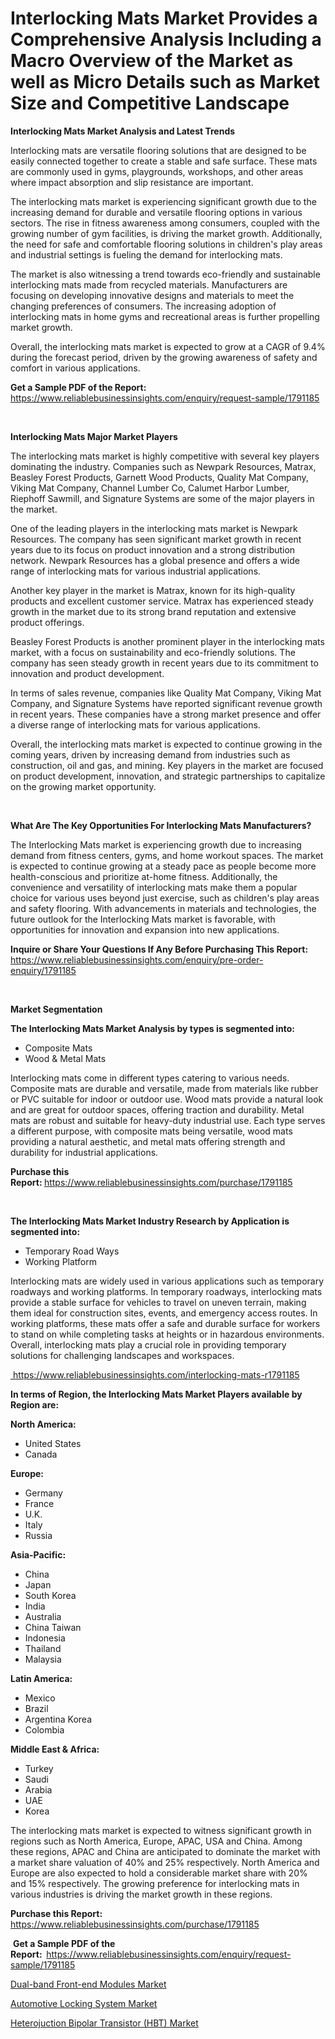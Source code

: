 <p><h1>Interlocking Mats Market Provides a Comprehensive Analysis Including a Macro Overview of the Market as well as Micro Details such as Market Size and Competitive Landscape</h1></p><p><strong>Interlocking Mats Market Analysis and Latest Trends</strong></p>
<p><p>Interlocking mats are versatile flooring solutions that are designed to be easily connected together to create a stable and safe surface. These mats are commonly used in gyms, playgrounds, workshops, and other areas where impact absorption and slip resistance are important.</p><p>The interlocking mats market is experiencing significant growth due to the increasing demand for durable and versatile flooring options in various sectors. The rise in fitness awareness among consumers, coupled with the growing number of gym facilities, is driving the market growth. Additionally, the need for safe and comfortable flooring solutions in children's play areas and industrial settings is fueling the demand for interlocking mats.</p><p>The market is also witnessing a trend towards eco-friendly and sustainable interlocking mats made from recycled materials. Manufacturers are focusing on developing innovative designs and materials to meet the changing preferences of consumers. The increasing adoption of interlocking mats in home gyms and recreational areas is further propelling market growth.</p><p>Overall, the interlocking mats market is expected to grow at a CAGR of 9.4% during the forecast period, driven by the growing awareness of safety and comfort in various applications.</p></p>
<p><strong>Get a Sample PDF of the Report:&nbsp;</strong> <a href="https://www.reliablebusinessinsights.com/enquiry/request-sample/1791185">https://www.reliablebusinessinsights.com/enquiry/request-sample/1791185</a></p>
<p>&nbsp;</p>
<p><strong>Interlocking Mats Major Market Players</strong></p>
<p><p>The interlocking mats market is highly competitive with several key players dominating the industry. Companies such as Newpark Resources, Matrax, Beasley Forest Products, Garnett Wood Products, Quality Mat Company, Viking Mat Company, Channel Lumber Co, Calumet Harbor Lumber, Riephoff Sawmill, and Signature Systems are some of the major players in the market.</p><p>One of the leading players in the interlocking mats market is Newpark Resources. The company has seen significant market growth in recent years due to its focus on product innovation and a strong distribution network. Newpark Resources has a global presence and offers a wide range of interlocking mats for various industrial applications.</p><p>Another key player in the market is Matrax, known for its high-quality products and excellent customer service. Matrax has experienced steady growth in the market due to its strong brand reputation and extensive product offerings.</p><p>Beasley Forest Products is another prominent player in the interlocking mats market, with a focus on sustainability and eco-friendly solutions. The company has seen steady growth in recent years due to its commitment to innovation and product development.</p><p>In terms of sales revenue, companies like Quality Mat Company, Viking Mat Company, and Signature Systems have reported significant revenue growth in recent years. These companies have a strong market presence and offer a diverse range of interlocking mats for various applications.</p><p>Overall, the interlocking mats market is expected to continue growing in the coming years, driven by increasing demand from industries such as construction, oil and gas, and mining. Key players in the market are focused on product development, innovation, and strategic partnerships to capitalize on the growing market opportunity.</p></p>
<p>&nbsp;</p>
<p><strong>What Are The Key Opportunities For Interlocking Mats Manufacturers?</strong></p>
<p><p>The Interlocking Mats market is experiencing growth due to increasing demand from fitness centers, gyms, and home workout spaces. The market is expected to continue growing at a steady pace as people become more health-conscious and prioritize at-home fitness. Additionally, the convenience and versatility of interlocking mats make them a popular choice for various uses beyond just exercise, such as children's play areas and safety flooring. With advancements in materials and technologies, the future outlook for the Interlocking Mats market is favorable, with opportunities for innovation and expansion into new applications.</p></p>
<p><strong>Inquire or Share Your Questions If Any Before Purchasing This Report:</strong> <a href="https://www.reliablebusinessinsights.com/enquiry/pre-order-enquiry/1791185">https://www.reliablebusinessinsights.com/enquiry/pre-order-enquiry/1791185</a></p>
<p>&nbsp;</p>
<p><strong>Market Segmentation</strong></p>
<p><strong>The Interlocking Mats Market Analysis by types is segmented into:</strong></p>
<p><ul><li>Composite Mats</li><li>Wood & Metal Mats</li></ul></p>
<p><p>Interlocking mats come in different types catering to various needs. Composite mats are durable and versatile, made from materials like rubber or PVC suitable for indoor or outdoor use. Wood mats provide a natural look and are great for outdoor spaces, offering traction and durability. Metal mats are robust and suitable for heavy-duty industrial use. Each type serves a different purpose, with composite mats being versatile, wood mats providing a natural aesthetic, and metal mats offering strength and durability for industrial applications.</p></p>
<p><strong>Purchase this Report:&nbsp;</strong><a href="https://www.reliablebusinessinsights.com/purchase/1791185">https://www.reliablebusinessinsights.com/purchase/1791185</a></p>
<p>&nbsp;</p>
<p><strong>The Interlocking Mats Market Industry Research by Application is segmented into:</strong></p>
<p><ul><li>Temporary Road Ways</li><li>Working Platform</li></ul></p>
<p><p>Interlocking mats are widely used in various applications such as temporary roadways and working platforms. In temporary roadways, interlocking mats provide a stable surface for vehicles to travel on uneven terrain, making them ideal for construction sites, events, and emergency access routes. In working platforms, these mats offer a safe and durable surface for workers to stand on while completing tasks at heights or in hazardous environments. Overall, interlocking mats play a crucial role in providing temporary solutions for challenging landscapes and workspaces.</p></p>
<p><a href="https://www.reliablebusinessinsights.com/interlocking-mats-r1791185">&nbsp;https://www.reliablebusinessinsights.com/interlocking-mats-r1791185</a></p>
<p><strong>In terms of Region, the Interlocking Mats Market Players available by Region are:</strong></p>
<p>
    <p> <strong> North America: </strong>
        <ul>
            <li>United States</li>
            <li>Canada</li>
        </ul>
        </p> 
    <p> <strong> Europe: </strong>
        <ul>
            <li>Germany</li>
            <li>France</li>
            <li>U.K.</li>
            <li>Italy</li>
            <li>Russia</li>
        </ul>
        </p> 
    <p> <strong> Asia-Pacific: </strong>
        <ul>
            <li>China</li>
            <li>Japan</li>
            <li>South Korea</li>
            <li>India</li>
            <li>Australia</li>
            <li>China Taiwan</li>
            <li>Indonesia</li>
            <li>Thailand</li>
            <li>Malaysia</li>
        </ul>
        </p> 
    <p> <strong> Latin America: </strong>
        <ul>
            <li>Mexico</li>
            <li>Brazil</li>
            <li>Argentina Korea</li>
            <li>Colombia</li>
        </ul>
        </p> 
    <p> <strong> Middle East & Africa: </strong>
        <ul>
            <li>Turkey</li>
            <li>Saudi</li>
            <li>Arabia</li>
            <li>UAE</li>
            <li>Korea</li>
        </ul>
    </p>
    </p>
<p><p>The interlocking mats market is expected to witness significant growth in regions such as North America, Europe, APAC, USA and China. Among these regions, APAC and China are anticipated to dominate the market with a market share valuation of 40% and 25% respectively. North America and Europe are also expected to hold a considerable market share with 20% and 15% respectively. The growing preference for interlocking mats in various industries is driving the market growth in these regions.</p></p>
<p><strong>Purchase this Report: </strong><a href="https://www.reliablebusinessinsights.com/purchase/1791185">https://www.reliablebusinessinsights.com/purchase/1791185</a></p>
<p>&nbsp;<strong>Get a Sample PDF of the Report:&nbsp;&nbsp;</strong><a href="https://www.reliablebusinessinsights.com/enquiry/request-sample/1791185">https://www.reliablebusinessinsights.com/enquiry/request-sample/1791185</a></p>
<p><strong></strong></p>
<p><p><a href="https://github.com/abdulKoss1914/Market-Research-Report-List-1/blob/main/dual-band-front-end-modules-market.md">Dual-band Front-end Modules Market</a></p><p><a href="https://issuu.com/reportprime-2/docs/automotive-locking-system-market-size-2030.pptx">Automotive Locking System Market</a></p><p><a href="https://github.com/mdinislamsheik/Market-Research-Report-List-1/blob/main/heterojuction-bipolar-transistor-hbt-market.md">Heterojuction Bipolar Transistor (HBT) Market</a></p></p>
